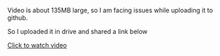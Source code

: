 Video is about 135MB large, so I am facing issues while uploading it to github.

So I uploaded it in drive and shared a link below


[Click to watch video](https://drive.google.com/drive/folders/1pX2pof4GnWlh0fBP6O5z9kD1_561SvEX)
